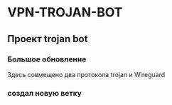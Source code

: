 # VPN-TROJAN-BOT
<h2>Проект trojan bot</h2>
<h3>Большое обновление</h3>
<p1>Здесь совмещено два протокола trojan и Wireguard</p1>
<h3>создал новую ветку</h3>